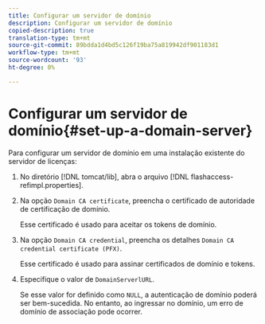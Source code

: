 ```yaml
---
title: Configurar um servidor de domínio
description: Configurar um servidor de domínio
copied-description: true
translation-type: tm+mt
source-git-commit: 89bdda1d4bd5c126f19ba75a819942df901183d1
workflow-type: tm+mt
source-wordcount: '93'
ht-degree: 0%

---
```



# Configurar um servidor de domínio{#set-up-a-domain-server}

Para configurar um servidor de domínio em uma instalação existente do servidor de licenças:

1. No diretório [!DNL tomcat/lib], abra o arquivo [!DNL flashaccess-refimpl.properties].
1. Na opção `Domain CA certificate`, preencha o certificado de autoridade de certificação de domínio.

   Esse certificado é usado para aceitar os tokens de domínio.
1. Na opção `Domain CA credential`, preencha os detalhes `Domain CA credential certificate (PFX)`.

   Esse certificado é usado para assinar certificados de domínio e tokens.
1. Especifique o valor de `DomainServerlURL`.

   Se esse valor for definido como `NULL`, a autenticação de domínio poderá ser bem-sucedida. No entanto, ao ingressar no domínio, um erro de domínio de associação pode ocorrer.
